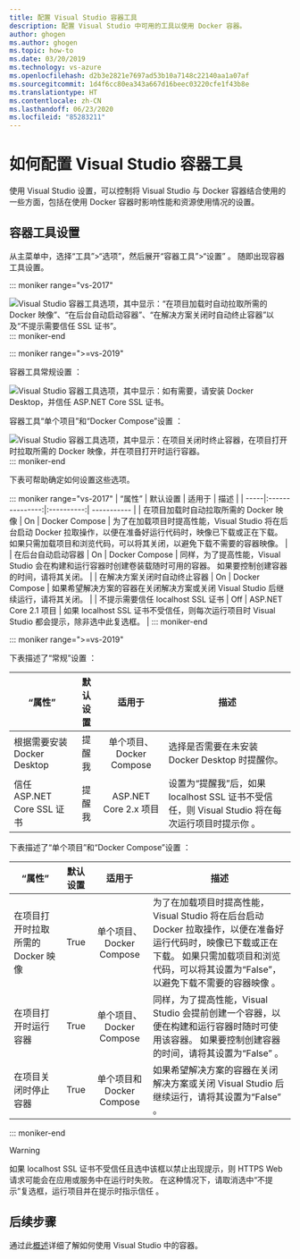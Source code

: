 ```yaml
---
title: 配置 Visual Studio 容器工具
description: 配置 Visual Studio 中可用的工具以使用 Docker 容器。
author: ghogen
ms.author: ghogen
ms.topic: how-to
ms.date: 03/20/2019
ms.technology: vs-azure
ms.openlocfilehash: d2b3e2821e7697ad53b10a7148c22140aa1a07af
ms.sourcegitcommit: 1d4f6cc80ea343a667d16beec03220cfe1f43b8e
ms.translationtype: HT
ms.contentlocale: zh-CN
ms.lasthandoff: 06/23/2020
ms.locfileid: "85283211"
---
```

# <a name="how-to-configure-visual-studio-container-tools"></a>如何配置 Visual Studio 容器工具

使用 Visual Studio 设置，可以控制将 Visual Studio 与 Docker 容器结合使用的一些方面，包括在使用 Docker 容器时影响性能和资源使用情况的设置。

## <a name="container-tools-settings"></a>容器工具设置

从主菜单中，选择“工具”>“选项”，然后展开“容器工具”>“设置”   。 随即出现容器工具设置。

::: moniker range="vs-2017"

![Visual Studio 容器工具选项，其中显示：“在项目加载时自动拉取所需的 Docker 映像”、“在后台自动启动容器”、“在解决方案关闭时自动终止容器”以及“不提示需要信任 SSL 证书”。](./media/overview/visual-studio-docker-tools-options.png)
::: moniker-end

::: moniker range=">=vs-2019"

容器工具常规设置  ：

![Visual Studio 容器工具选项，其中显示：如有需要，请安装 Docker Desktop，并信任 ASP.NET Core SSL 证书。](./media/configure-container-tools/tools-options-1.png)

容器工具“单个项目”和“Docker Compose”设置   ：

![Visual Studio 容器工具选项，其中显示：在项目关闭时终止容器，在项目打开时拉取所需的 Docker 映像，并在项目打开时运行容器。](./media/configure-container-tools/tools-options-2.png)
::: moniker-end

下表可帮助确定如何设置这些选项。

::: moniker range="vs-2017"
| “属性” | 默认设置 | 适用于 | 描述 |
| -----|:---------------:|:----------:| ----------- |
| 在项目加载时自动拉取所需的 Docker 映像 | On | Docker Compose | 为了在加载项目时提高性能，Visual Studio 将在后台启动 Docker 拉取操作，以便在准备好运行代码时，映像已下载或正在下载。 如果只需加载项目和浏览代码，可以将其关闭，以避免下载不需要的容器映像。 |
| 在后台自动启动容器 | On | Docker Compose | 同样，为了提高性能，Visual Studio 会在构建和运行容器时创建卷装载随时可用的容器。 如果要控制创建容器的时间，请将其关闭。 |
| 在解决方案关闭时自动终止容器 | On | Docker Compose | 如果希望解决方案的容器在关闭解决方案或关闭 Visual Studio 后继续运行，请将其关闭。 |
| 不提示需要信任 localhost SSL 证书 | Off | ASP.NET Core 2.1 项目 | 如果 localhost SSL 证书不受信任，则每次运行项目时 Visual Studio 都会提示，除非选中此复选框。 |
::: moniker-end

::: moniker range=">=vs-2019"

下表描述了“常规”设置  ：

| “属性” | 默认设置 | 适用于 | 描述 |
| -----|:---------------:|:----------:| ----------- |
| 根据需要安装 Docker Desktop | 提醒我 | 单个项目、Docker Compose | 选择是否需要在未安装 Docker Desktop 时提醒你。 |
| 信任 ASP.NET Core SSL 证书 | 提醒我 | ASP.NET Core 2.x 项目 | 设置为“提醒我”后，如果 localhost SSL 证书不受信任，则 Visual Studio 将在每次运行项目时提示你  。 |

下表描述了“单个项目”和“Docker Compose”设置   ：

| “属性” | 默认设置 | 适用于 | 描述 |
| -----|:---------------:|:----------:| ----------- |
| 在项目打开时拉取所需的 Docker 映像 | True | 单个项目、Docker Compose | 为了在加载项目时提高性能，Visual Studio 将在后台启动 Docker 拉取操作，以便在准备好运行代码时，映像已下载或正在下载。 如果只需加载项目和浏览代码，可以将其设置为“False”，以避免下载不需要的容器映像  。 |
| 在项目打开时运行容器 | True | 单个项目、Docker Compose | 同样，为了提高性能，Visual Studio 会提前创建一个容器，以便在构建和运行容器时随时可使用该容器。 如果要控制创建容器的时间，请将其设置为“False”  。 |
| 在项目关闭时停止容器 | True | 单个项目和 Docker Compose | 如果希望解决方案的容器在关闭解决方案或关闭 Visual Studio 后继续运行，请将其设置为“False”  。 |

::: moniker-end
> [!WARNING]
> 如果 localhost SSL 证书不受信任且选中该框以禁止出现提示，则 HTTPS Web 请求可能会在应用或服务中在运行时失败。 在这种情况下，请取消选中“不提示”复选框，运行项目并在提示时指示信任  。

## <a name="next-steps"></a>后续步骤

通过此[概述](overview.md)详细了解如何使用 Visual Studio 中的容器。